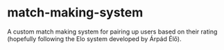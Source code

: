 # match-making-system
A custom match making system for pairing up users based on their rating (hopefully following the Elo system developed by Árpád Élő).
